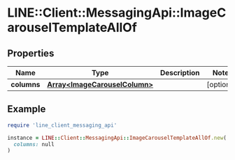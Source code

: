 # LINE::Client::MessagingApi::ImageCarouselTemplateAllOf

## Properties

| Name | Type | Description | Notes |
| ---- | ---- | ----------- | ----- |
| **columns** | [**Array&lt;ImageCarouselColumn&gt;**](ImageCarouselColumn.md) |  | [optional] |

## Example

```ruby
require 'line_client_messaging_api'

instance = LINE::Client::MessagingApi::ImageCarouselTemplateAllOf.new(
  columns: null
)
```

